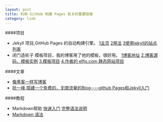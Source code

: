 ```yaml
---
layout: post
title: 利用 GitHub 构建 Pages 有关的重要链接
category: link
---
```


####项目
* Jekyll 项目,GitHub Pages 的自动构建引擎。 [1主页](https://github.com/mojombo/jekyll) [2用法](https://github.com/mojombo/jekyll/wiki/usage) [3使用jekyll的站点列表](https://github.com/mojombo/jekyll/wiki/sites) 
* 闭门造轮子 模板项目，我的博客用了他的模板，很好用。 [1博客地址](http://mytharcher.github.com/) [2.博客源码，模板实例](https://github.com/mytharcher/mytharcher.github.com)  [3.模板项目](https://github.com/mytharcher/SimpleGray) [4.作者的 elfjs.com 静态网站项目](https://github.com/mytharcher/dwarf)

####文章
* [像黑客一样写博客](http://kyle.xlau.org/posts/blogging-like-a-hacker.html)
* [阮一峰 搭建一个免费的，无限流量的Blog----github Pages和Jekyll入门](http://www.ruanyifeng.com/blog/2012/08/blogging_with_jekyll.html)

####教程
* Markdown帮助 [快速入门](http://wowubuntu.com/markdown/basic.html) [完整语法说明](http://wowubuntu.com/markdown/index.html)
* [Markdown 语法](http://qingbo.net/picky/502-markdown-syntax.html)
 


